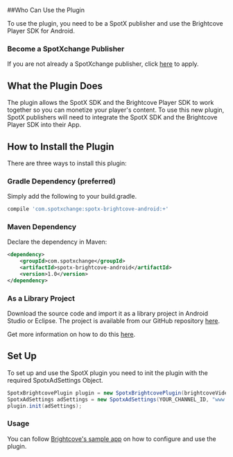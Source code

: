##Who Can Use the Plugin

To use the plugin, you need to be a SpotX publisher and use the Brightcove Player SDK for Android.

### Become a SpotXchange Publisher

If you are not already a SpotXchange publisher, click [here](http://www.spotxchange.com/publishers/apply-to-become-a-spotx-publisher/) to apply.

## What the Plugin Does

The plugin allows the SpotX SDK and the Brightcove Player SDK to work together so you can monetize your player's content. To use this new plugin, SpotX publishers will need to integrate the SpotX SDK and the Brightcove Player SDK into their App.


## How to Install the Plugin

There are three ways to install this plugin:

### Gradle Dependency (preferred)

Simply add the following to your build.gradle.

```groovy
compile 'com.spotxchange:spotx-brightcove-android:+'
```

### Maven Dependency

Declare the dependency in Maven:

```xml
<dependency>
    <groupId>com.spotxchange</groupId>
    <artifactId>spotx-brightcove-android</artifactId>
    <version>1.0</version>
</dependency>
```

### As a Library Project

Download the source code and import it as a library project in Android Studio or Eclipse. The project is available from our GitHub repository [here](https://github.com/spotxmobile/spotx-brightcove-android).

Get more information on how to do this [here](http://developer.android.com/tools/projects/index.html#LibraryProjects).

## Set Up

To set up and use the SpotX plugin you need to init the plugin with the required SpotxAdSettings Object.
```java
SpotxBrightcovePlugin plugin = new SpotxBrightcovePlugin(brightcoveVideoView.getEventEmitter(), this, brightcoveVideoView);
SpotxAdSettings adSettings = new SpotxAdSettings(YOUR_CHANNEL_ID, "www.yourdomain.com");
plugin.init(adSettings);
```

### Usage

You can follow [Brightcove's sample app](https://github.com/BrightcoveOS/android-plugin-guide/blob/master/sample/SamplePluginApplication/src/main/java/com/brightcove/player/application/MainActivity.java) on how to configure and use the plugin.
